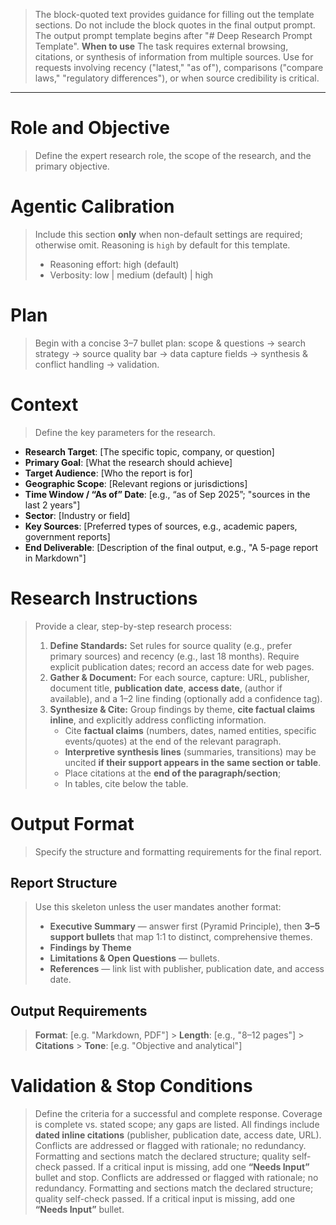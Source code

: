 > The block-quoted text provides guidance for filling out the template sections. Do not include the block quotes in the final output prompt. The output prompt template begins after "# Deep Research Prompt Template".
> **When to use**
> The task requires external browsing, citations, or synthesis of information from multiple sources.
> Use for requests involving recency ("latest," "as of"), comparisons ("compare laws," "regulatory differences"), or when source credibility is critical.

---

# Role and Objective

> Define the expert research role, the scope of the research, and the primary objective.

# Agentic Calibration

> Include this section **only** when non-default settings are required; otherwise omit. Reasoning is `high` by default for this template.
>
> - Reasoning effort: high (default)
> - Verbosity: low | medium (default) | high

# Plan

> Begin with a concise 3–7 bullet plan: scope & questions → search strategy → source quality bar → data capture fields → synthesis & conflict handling → validation.

# Context

> Define the key parameters for the research.

- **Research Target**: [The specific topic, company, or question]
- **Primary Goal**: [What the research should achieve]
- **Target Audience**: [Who the report is for]
- **Geographic Scope**: [Relevant regions or jurisdictions]
- **Time Window / “As of” Date**: [e.g., “as of Sep 2025”; "sources in the last 2 years"]
- **Sector**: [Industry or field]
- **Key Sources**: [Preferred types of sources, e.g., academic papers, government reports]
- **End Deliverable**: [Description of the final output, e.g., "A 5-page report in Markdown"]

# Research Instructions

> Provide a clear, step-by-step research process:
>
> 1. **Define Standards:** Set rules for source quality (e.g., prefer primary sources) and recency (e.g., last 18 months). Require explicit publication dates; record an access date for web pages.
> 2. **Gather & Document:** For each source, capture: URL, publisher, document title, **publication date**, **access date**, (author if available), and a 1–2 line finding (optionally add a confidence tag).
> 3. **Synthesize & Cite:** Group findings by theme, **cite factual claims inline**, and explicitly address conflicting information.
>    - Cite **factual claims** (numbers, dates, named entities, specific events/quotes) at the end of the relevant paragraph.
>    - **Interpretive synthesis lines** (summaries, transitions) may be uncited **if their support appears in the same section or table**.
>    - Place citations at the **end of the paragraph/section**;
>    - In tables, cite below the table.

# Output Format

> Specify the structure and formatting requirements for the final report.

## Report Structure

> Use this skeleton unless the user mandates another format:
>
> - **Executive Summary** — answer first (Pyramid Principle), then **3–5 support bullets** that map 1:1 to distinct, comprehensive themes.
> - **Findings by Theme**
> - **Limitations & Open Questions** — bullets.
> - **References** — link list with publisher, publication date, and access date.

## Output Requirements

> **Format**: [e.g. "Markdown, PDF"] > **Length**: [e.g., "8–12 pages"] > **Citations** > **Tone**: [e.g. "Objective and analytical"]

# Validation & Stop Conditions

> Define the criteria for a successful and complete response.
> Coverage is complete vs. stated scope; any gaps are listed.
> All findings include **dated inline citations** (publisher, publication date, access date, URL).
> Conflicts are addressed or flagged with rationale; no redundancy.
> Formatting and sections match the declared structure; quality self-check passed.
> If a critical input is missing, add one **“Needs Input”** bullet and stop.
> Conflicts are addressed or flagged with rationale; no redundancy.
> Formatting and sections match the declared structure; quality self-check passed.
> If a critical input is missing, add one **“Needs Input”** bullet.
